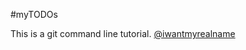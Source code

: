 #myTODOs

This is a git command line tutorial.
[@iwantmyrealname]("https://twitter.com/iwantmyrealname)
